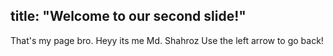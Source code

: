 title: "Welcome to our second slide!"
---
That's my page bro.
Heyy its me Md. Shahroz
Use the left arrow to go back!
